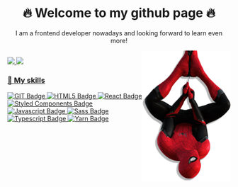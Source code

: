  <h1 align="center"> 🔥 Welcome to my github page 🔥 </h1>
 <p align="center"> I am a frontend developer nowadays and looking forward to learn even more! </p>

<img align="right" width="200px" src="./img/miranha.png">

##

<div>
    <a href="https//beacons.ai/guim0">
 <img height="170em" src="https://github-readme-stats.vercel.app/api?username=guim0&show_icons=true&theme=radical"/>
  <img height="170em" src="https://github-readme-stats.vercel.app/api/top-langs/?username=anuraghazra&layout=compact&theme=radical"/>     
     
</div>
 
### 🚀 **My skills**
  <div style="display: inline-block> 

![Markdown Badge](https://img.shields.io/badge/Markdown-000000?style=for-the-badge&logo=markdown&logoColor=white)
![GIT Badge](https://img.shields.io/badge/Git-F05032?style=for-the-badge&logo=git&logoColor=white)
![HTML5 Badge](https://img.shields.io/badge/HTML5-E34F26?style=for-the-badge&logo=html5&logoColor=white)
![React Badge](https://img.shields.io/badge/React-20232A?style=for-the-badge&logo=react&logoColor=61DAFB)
![Styled Components Badge](https://img.shields.io/badge/styled--components-DB7093?style=for-the-badge&logo=styled-components&logoColor=white)
![Javascript Badge](https://img.shields.io/badge/JavaScript-F7DF1E?style=for-the-badge&logo=javascript&logoColor=black)
![Sass Badge](https://img.shields.io/badge/Sass-CC6699?style=for-the-badge&logo=sass&logoColor=white)
![Typescript Badge](https://img.shields.io/badge/TypeScript-007ACC?style=for-the-badge&logo=typescript&logoColor=white)
![Yarn Badge](https://img.shields.io/badge/Yarn-2C8EBB?style=for-the-badge&logo=yarn&logoColor=white)
</div>
